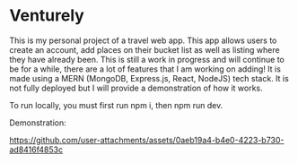 # Venturely

This is my personal project of a travel web app. This app allows users to create an account,
add places on their bucket list as well as listing where they have already been. This is still a
work in progress and will continue to be for a while, there are a lot of features that I am working on
adding! It is made using a MERN (MongoDB, Express.js, React, NodeJS) tech stack. It is not fully deployed
but I will provide a demonstration of how it works.

To run locally, you must first run npm i, then npm run dev.

Demonstration:

https://github.com/user-attachments/assets/0aeb19a4-b4e0-4223-b730-ad8416f4853c
